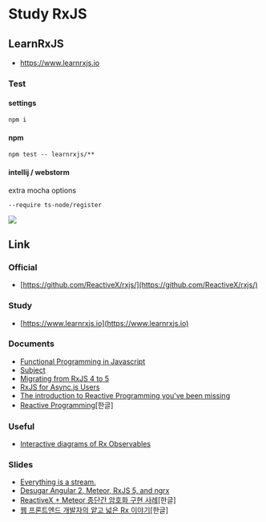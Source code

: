 # Study RxJS

## LearnRxJS
- https://www.learnrxjs.io

### Test
#### settings
```
npm i
```
#### npm
```
npm test -- learnrxjs/**
```
#### intellij / webstorm
extra mocha options
```
--require ts-node/register
```
![](http://d.pr/i/krCk+)

## Link

### Official
- [https://github.com/ReactiveX/rxjs/](https://github.com/ReactiveX/rxjs/)

### Study
- [https://www.learnrxjs.io](https://www.learnrxjs.io)

### Documents
- [Functional Programming in Javascript](http://reactivex.io/learnrx/)
- [Subject](https://github.com/ReactiveX/rxjs/blob/master/doc/subject.md)
- [Migrating from RxJS 4 to 5](https://github.com/ReactiveX/rxjs/blob/master/MIGRATION.md)
- [RxJS for Async.js Users](https://github.com/Reactive-Extensions/RxJS/blob/master/doc/mapping/async/comparing.md)
- [The introduction to Reactive Programming you've been missing](https://gist.github.com/staltz/868e7e9bc2a7b8c1f754)
- [Reactive Programming](https://sculove.github.io/blog/2016/06/22/Reactive-Programming/)[한글]

### Useful
- [Interactive diagrams of Rx Observables](http://rxmarbles.com)

### Slides
- [Everything is a stream.](http://slides.com/robwormald/everything-is-a-stream/)
- [Desugar Angular 2, Meteor, RxJS 5, and ngrx](https://docs.google.com/presentation/d/1hjhVfz4PF11L65kaNFU5ZG40yEsQSMqsmNM6O2zeJiQ/edit)
- [ReactiveX + Meteor 종단간 암호화 구현 사례](http://slides.com/acidsound/rxmeteor_e2e#/)[한글]
- [웹 프론트엔드 개발자의 얕고 넓은 Rx 이야기](http://www.slideshare.net/jeokrang/rx-70197043)[한글]
